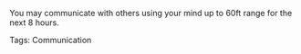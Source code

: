 You may communicate with others using your mind up to 60ft range for the next 8 hours.

Tags: Communication